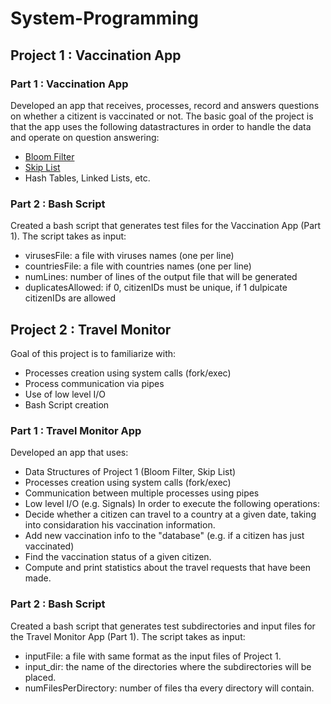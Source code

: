 # System-Programming

## Project 1 : Vaccination App

### Part 1 : Vaccination App
Developed an app that receives, processes, record and answers questions on whether a citizent is vaccinated or not.
The basic goal of the project is that the app uses the following datastractures in order to handle the data and operate on question answering:
  - [Bloom Filter](https://en.wikipedia.org/wiki/Bloom_filter)
  - [Skip List](https://en.wikipedia.org/wiki/Skip_list)
  - Hash Tables, Linked Lists, etc.

### Part 2 : Bash Script
Created a bash script that generates test files for the Vaccination App (Part 1).
The script takes as input:
  - virusesFile: a file with viruses names (one per line)
  - countriesFile: a file with countries names (one per line)
  - numLines: number of lines of the output file that will be generated
  - duplicatesAllowed: if 0, citizenIDs must be unique, if 1 dulpicate citizenIDs are allowed

## Project 2 : Travel Monitor
Goal of this project is to familiarize with:
  - Processes creation using system calls (fork/exec)
  - Process communication via pipes
  - Use of low level I/O
  - Bash Script creation

### Part 1 : Travel Monitor App
Developed an app that uses:
  - Data Structures of Project 1 (Bloom Filter, Skip List)
  - Processes creation using system calls (fork/exec)
  - Communication between multiple processes using pipes
  - Low level I/O (e.g. Signals)
In order to execute the following operations:
  - Decide whether a citizen can travel to a country at a given date, taking into considaration his vaccination information.
  - Add new vaccination info to the "database" (e.g. if a citizen has just vaccinated)
  - Find the vaccination status of a given citizen.
  - Compute and print statistics about the travel requests that have been made.

### Part 2 : Bash Script
Created a bash script that generates test subdirectories and input files for the Travel Monitor App (Part 1).
The script takes as input:
  - inputFile: a file with same format as the input files of Project 1.
  - input_dir: the name of the directories where the subdirectories will be placed.
  - numFilesPerDirectory: number of files tha every directory will contain.

